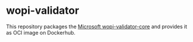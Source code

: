 # wopi-validator

This repository packages the [Microsoft wopi-validator-core](https://github.com/microsoft/wopi-validator-core) and provides it as OCI image on Dockerhub.

